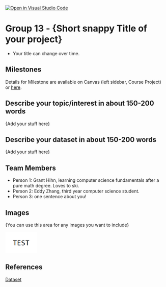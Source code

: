 [![Open in Visual Studio Code](https://classroom.github.com/assets/open-in-vscode-f059dc9a6f8d3a56e377f745f24479a46679e63a5d9fe6f495e02850cd0d8118.svg)](https://classroom.github.com/online_ide?assignment_repo_id=5835943&assignment_repo_type=AssignmentRepo)
# Group 13 - {Short snappy Title of your project}

- Your title can change over time.

## Milestones

Details for Milestone are available on Canvas (left sidebar, Course Project) or [here](https://firas.moosvi.com/courses/data301/project/milestone01.html).

## Describe your topic/interest in about 150-200 words

{Add your stuff here}

## Describe your dataset in about 150-200 words

{Add your stuff here}

## Team Members

- Person 1: Grant Hihn, learning computer science fundamentals after a pure math degree. Loves to ski.
- Person 2: Eddy Zhang, third year computer science student.
- Person 3: one sentence about you!

## Images

{You can use this area for any images you want to include}

<img src ="images/test.png" width="100px">

## References

[Dataset](https://insights.stackoverflow.com/survey/)


